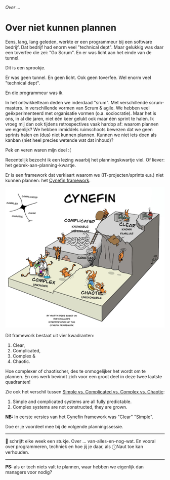 *Over ...*

# Over niet kunnen plannen

Eens, lang, lang geleden, werkte er een programmeur bij een software bedrijf. Dat bedrijf had enorm veel "technical dept". Maar gelukkig was daar een toverfee die zei: "Go Scrum". En er was licht aan het einde van de tunnel.

Dit is een sprookje. 

Er was geen tunnel. En geen licht. Ook geen toverfee. 
Wel enorm veel "technical dept". 

En die programmeur was ik. 

In het ontwikkelteam deden we inderdaad "srum". Met verschillende scrum-masters. In verschillende vormen van Scrum & agile. We hebben veel geëxperimenteerd met organisatie vormen (o.a. sociocratie). Maar het is ons, in al die jaren, niet één keer gelukt ook maar één sprint te halen. Ik vroeg mij dan ook tijdens retrospectives vaak hardop af: waarom plannen we eigenlijk? We hebben inmiddels ruimschoots bewezen dat we geen sprints halen en (dus) niet kunnen plannen. Kunnen we niet iets doen als kanban (niet heel precies wetende wat dat inhoud)?

Pek en veren waren mijn deel :(

Recentelijk bezocht ik een lezing waarbij het planningskwartje viel. Of liever: het gebrek-aan-planning-kwartje. 

Er is een framework dat verklaart waarom we (IT-projecten/sprints e.a.) niet kunnen plannen: het [Cynefin framework](https://en.wikipedia.org/wiki/Cynefin_framework).

![Het Cynefin framework](./2024-week-42_Cynefyn.png)

Dit framework bestaat uit vier kwadranten:
1. Clear, 
2. Complicated,
3. Complex & 
4. Chaotic.

Hoe complexer of chaotischer, des te onmogelijker het wordt om te plannen. En ons werk bevindt zich voor een groot deel in deze twee laatste quadranten!

Zie ook het verschil tussen [Simple vs. Complicated vs. Complex vs. Chaotic](https://noop.nl/2008/08/simple-vs-complicated-vs-complex-vs-chaotic.html):
1. Simple and complicated systems are all fully predictable.
2. Complex systems are not constructed, they are grown.

**NB:** In eerste versies van het Cynefin framework was "Clear" "Simple".

Doe er je voordeel mee bij de volgende planningssessie.

---

🍐 schrijft elke week een stukje. Over ... van-alles-en-nog-wat. 
En vooral over programmeren, techniek en hoe jij je daar, als &#9432;Naut toe kan verhouden.

---

**PS:** als er toch niets valt te plannen, waar hebben we eigenlijk dan managers voor nodig?
